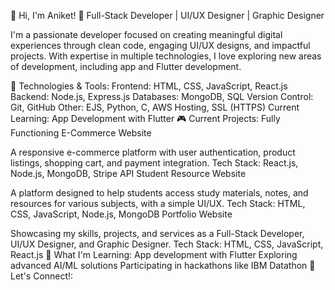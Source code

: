 👋 Hi, I'm Aniket!
🌟 Full-Stack Developer | UI/UX Designer | Graphic Designer

I'm a passionate developer focused on creating meaningful digital experiences through clean code, engaging UI/UX designs, and impactful projects. With expertise in multiple technologies, I love exploring new areas of development, including app and Flutter development.

🔧 Technologies & Tools:
Frontend: HTML, CSS, JavaScript, React.js
Backend: Node.js, Express.js
Databases: MongoDB, SQL
Version Control: Git, GitHub
Other: EJS, Python, C, AWS Hosting, SSL (HTTPS)
Current Learning: App Development with Flutter
🎮 Current Projects:
Fully Functioning E-Commerce Website

A responsive e-commerce platform with user authentication, product listings, shopping cart, and payment integration.
Tech Stack: React.js, Node.js, MongoDB, Stripe API
Student Resource Website

A platform designed to help students access study materials, notes, and resources for various subjects, with a simple UI/UX.
Tech Stack: HTML, CSS, JavaScript, Node.js, MongoDB
Portfolio Website

Showcasing my skills, projects, and services as a Full-Stack Developer, UI/UX Designer, and Graphic Designer.
Tech Stack: HTML, CSS, JavaScript, React.js
🌱 What I'm Learning:
App development with Flutter
Exploring advanced AI/ML solutions
Participating in hackathons like IBM Datathon
🤝 Let's Connect!:
